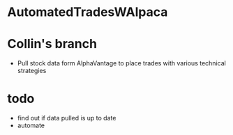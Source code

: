 # AutomatedTradesWAlpaca
# Collin's branch
- Pull stock data form AlphaVantage to place trades with various technical strategies

# todo
- find out if data pulled is up to date
- automate
